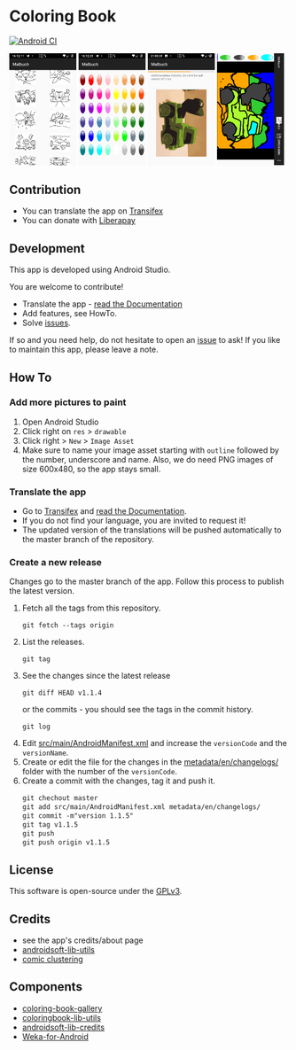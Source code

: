 # Coloring Book
[![Android CI](https://github.com/niccokunzmann/androidsoft-coloring/workflows/Android%20CI/badge.svg)](https://github.com/niccokunzmann/androidsoft-coloring/actions?query=workflow%3A%22Android+CI%22)

<img src="metadata/en/images/phoneScreenshots/02choose.png" width="24%"> <img src="metadata/en/images/phoneScreenshots/03colors.png" width="24%"> <img src="metadata/en/images/phoneScreenshots/05classify.png" width="24%"> <img src="metadata/en/images/phoneScreenshots/06paint.png" width="24%">

## Contribution

- You can translate the app on [Transifex](https://www.transifex.com/mundraub-android/coloring-book/)
- You can donate with [Liberapay](https://liberapay.com/Fruit-Radar-Development)

## Development

This app is developed using Android Studio.

You are welcome to contribute!
- Translate the app - [read the Documentation]
- Add features, see HowTo.
- Solve [issues].

If so and you need help, do not hesitate to open an [issue][issues] to ask!
If you like to maintain this app, please leave a note.

## How To

### Add more pictures to paint

1. Open Android Studio
2. Click right on `res` > `drawable`
3. Click right > `New` > `Image Asset`
4. Make sure to name your image asset starting with `outline` followed by the
    number, underscore and name.
    Also, we do need PNG images of size 600x480, so the app stays small.

### Translate the app

- Go to [Transifex] and [read the Documentation].
- If you do not find your language, you are invited to request it!
- The updated version of the translations will be pushed automatically to the master branch of the repository.

### Create a new release

Changes go to the master branch of the app.
Follow this process to publish the latest version.

1. Fetch all the tags from this repository.
    ```
    git fetch --tags origin
    ```
2. List the releases.
    ```
    git tag
    ```
3. See the changes since the latest release
    ```
    git diff HEAD v1.1.4
    ```
    or the commits - you should see the tags in the commit history.
    ```
    git log
    ```
4. Edit [src/main/AndroidManifest.xml](src/main/AndroidManifest.xml) and increase the `versionCode` and the `versionName`.
5. Create or edit the file for the changes in the [metadata/en/changelogs/](metadata/en/changelogs) folder with the number of the `versionCode`.
6. Create a commit with the changes, tag it and push it.
    ```
    git chechout master
    git add src/main/AndroidManifest.xml metadata/en/changelogs/
    git commit -m"version 1.1.5"
    git tag v1.1.5
    git push
    git push origin v1.1.5
    ```

## License

This software is open-source under the [GPLv3](LICENSE).

## Credits

- see the app's credits/about page
- [androidsoft-lib-utils](https://github.com/niccokunzmann/androidsoft-lib-utils)
- [comic clustering](https://github.com/niccokunzmann/comic-cluster)

## Components
- [coloring-book-gallery](https://github.com/niccokunzmann/coloring-book-gallery)
- [coloringbook-lib-utils](https://github.com/niccokunzmann/coloringbook-lib-utils)
- [androidsoft-lib-credits](https://github.com/androidsoft-org/androidsoft-lib-credits/)
- [Weka-for-Android](https://github.com/rjmarsan/Weka-for-Android)

[issues]: https://github.com/niccokunzmann/androidsoft-coloring/issues
[Transifex]: https://www.transifex.com/mundraub-android/coloring-book/dashboard/
[read the Documentation]: documentation/README.md#readme

